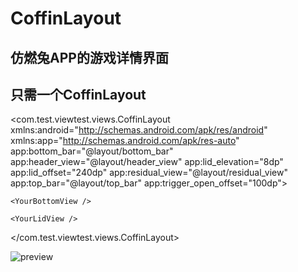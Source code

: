 # CoffinLayout
## 仿燃兔APP的游戏详情界面
## 只需一个CoffinLayout
 <com.test.viewtest.views.CoffinLayout xmlns:android="http://schemas.android.com/apk/res/android"
    xmlns:app="http://schemas.android.com/apk/res-auto"
    app:bottom_bar="@layout/bottom_bar"
    app:header_view="@layout/header_view"
    app:lid_elevation="8dp"
    app:lid_offset="240dp"
    app:residual_view="@layout/residual_view"
    app:top_bar="@layout/top_bar"
    app:trigger_open_offset="100dp">
 
    <YourBottomView />
 
    <YourLidView />

 </com.test.viewtest.views.CoffinLayout>

![preview](https://github.com/wuyr/CoffinLayout/raw/master/preview.gif)

